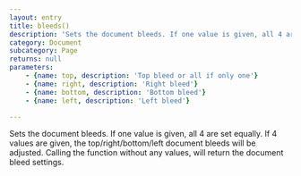 ```yaml
---
layout: entry
title: bleeds()
description: 'Sets the document bleeds. If one value is given, all 4 are set equally. If 4 values are given, the top/right/bottom/left document bleeds will be adjusted. Calling the function without any values, will return the document bleed settings.'
category: Document
subcategory: Page
returns: null
parameters:
    - {name: top, description: 'Top bleed or all if only one'}
    - {name: right, description: 'Right bleed'}
    - {name: bottom, description: 'Bottom bleed'}
    - {name: left, description: 'Left bleed'}

---
```

Sets the document bleeds. If one value is given, all 4 are set equally. If 4 values are given, the top/right/bottom/left document bleeds will be adjusted. Calling the function without any values, will return the document bleed settings.